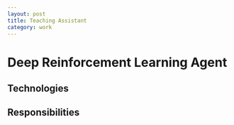 ```yaml
---
layout: post
title: Teaching Assistant
category: work
---
```

# Deep Reinforcement Learning Agent

## Technologies

## Responsibilities
